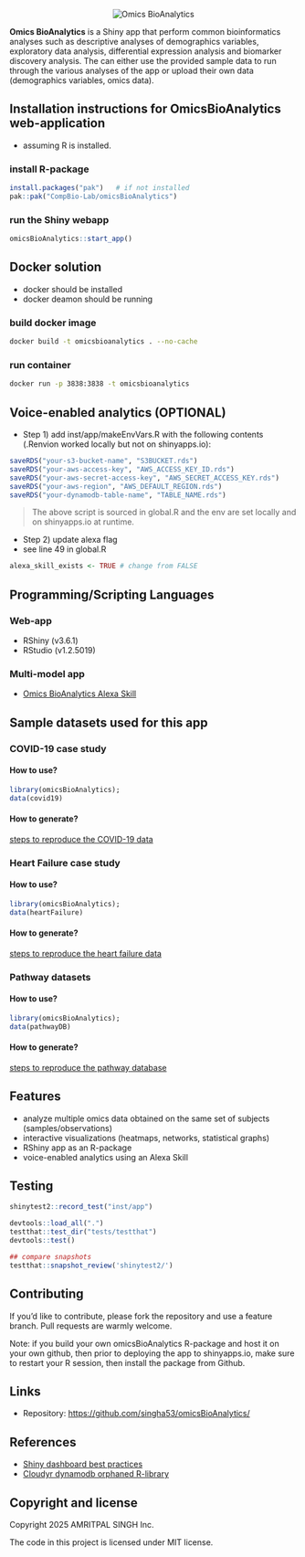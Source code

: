 
<p align="center">
<img src="https://github.com/singha53/omicsBioAnalytics/blob/master/inst/extdata/figures/logo.png" width={400} alt="Omics BioAnalytics" />
</p>

**Omics BioAnalytics** is a Shiny app that perform common bioinformatics
analyses such as descriptive analyses of demographics variables,
exploratory data analysis, differential expression analysis and
biomarker discovery analysis. The can either use the provided sample
data to run through the various analyses of the app or upload their own
data (demographics variables, omics data).

## Installation instructions for OmicsBioAnalytics web-application

- assuming R is installed.

### install R-package

``` r
install.packages("pak")   # if not installed
pak::pak("CompBio-Lab/omicsBioAnalytics")
```

### run the Shiny webapp

``` r
omicsBioAnalytics::start_app()
```

## Docker solution

- docker should be installed
- docker deamon should be running

### build docker image

``` bash
docker build -t omicsbioanalytics . --no-cache
```

### run container

``` bash
docker run -p 3838:3838 -t omicsbioanalytics
```

## Voice-enabled analytics (OPTIONAL)

- Step 1) add inst/app/makeEnvVars.R with the following contents
  (.Renvion worked locally but not on shinyapps.io):

``` r
saveRDS("your-s3-bucket-name", "S3BUCKET.rds")
saveRDS("your-aws-access-key", "AWS_ACCESS_KEY_ID.rds")
saveRDS("your-aws-secret-access-key", "AWS_SECRET_ACCESS_KEY.rds")
saveRDS("your-aws-region", "AWS_DEFAULT_REGION.rds")
saveRDS("your-dynamodb-table-name", "TABLE_NAME.rds")
```

> The above script is sourced in global.R and the env are set locally
> and on shinyapps.io at runtime.

- Step 2) update alexa flag
- see line 49 in global.R

``` r
alexa_skill_exists <- TRUE # change from FALSE
```

## Programming/Scripting Languages

### Web-app

- RShiny (v3.6.1)
- RStudio (v1.2.5019)

### Multi-model app

- [Omics BioAnalytics Alexa
  Skill](https://github.com/singha53/omics-bioanalytics-alexa-skill)

## Sample datasets used for this app

### COVID-19 case study

#### How to use?

``` r
library(omicsBioAnalytics);
data(covid19)
```

#### How to generate?

[steps to reproduce the COVID-19
data](https://github.com/singha53/omicsBioAnalytics/blob/master/inst/extdata/covid19/covid19.md)

### Heart Failure case study

#### How to use?

``` r
library(omicsBioAnalytics);
data(heartFailure)
```

#### How to generate?

[steps to reproduce the heart failure
data](https://github.com/singha53/omicsBioAnalytics/blob/master/inst/extdata/heartFailure/heartFailure.md)

### Pathway datasets

#### How to use?

``` r
library(omicsBioAnalytics);
data(pathwayDB)
```

#### How to generate?

[steps to reproduce the pathway
database](https://github.com/singha53/omicsBioAnalytics/blob/master/inst/extdata/pathwayDB/pathways.md)

## Features

- analyze multiple omics data obtained on the same set of subjects
  (samples/observations)
- interactive visualizations (heatmaps, networks, statistical graphs)
- RShiny app as an R-package
- voice-enabled analytics using an Alexa Skill

## Testing

``` r
shinytest2::record_test("inst/app")

devtools::load_all(".")
testthat::test_dir("tests/testthat")
devtools::test()

## compare snapshots
testthat::snapshot_review('shinytest2/')
```

## Contributing

If you’d like to contribute, please fork the repository and use a
feature branch. Pull requests are warmly welcome.

Note: if you build your own omicsBioAnalytics R-package and host it on
your own github, then prior to deploying the app to shinyapps.io, make
sure to restart your R session, then install the package from Github.

## Links

- Repository: <https://github.com/singha53/omicsBioAnalytics/>

## References

- [Shiny dashboard best
  practices](https://www.inwt-statistics.com/read-blog/best-practice-development-of-robust-shiny-dashboards-as-r-packages.html)
- [Cloudyr dynamodb orphaned
  R-library](https://github.com/cloudyr/aws.dynamodb)

## Copyright and license

Copyright 2025 AMRITPAL SINGH Inc.

The code in this project is licensed under MIT license.
